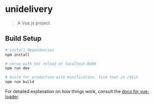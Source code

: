 # unidelivery

> A Vue.js project

## Build Setup

``` bash
# install dependencies
npm install

# serve with hot reload at localhost:8080
npm run dev

# build for production with minification, find that in /dist
npm run build
```

For detailed explanation on how things work, consult the [docs for vue-loader](http://vuejs.github.io/vue-loader).
